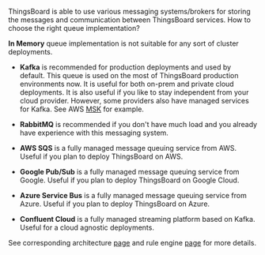 ThingsBoard is able to use various messaging systems/brokers for storing the messages and communication between ThingsBoard services. How to choose the right queue implementation?
 
**In Memory** queue implementation is not suitable for any sort of cluster deployments.

 * **Kafka** is recommended for production deployments and used by default. This queue is used on the most of ThingsBoard production environments now. 
It is useful for both on-prem and private cloud deployments. It is also useful if you like to stay independent from your cloud provider.
However, some providers also have managed services for Kafka. See AWS [MSK](https://aws.amazon.com/msk/) for example.

 * **RabbitMQ** is recommended if you don't have much load and you already have experience with this messaging system.

 * **AWS SQS** is a fully managed message queuing service from AWS. Useful if you plan to deploy ThingsBoard on AWS.

 * **Google Pub/Sub** is a fully managed message queuing service from Google. Useful if you plan to deploy ThingsBoard on Google Cloud.  

 * **Azure Service Bus** is a fully managed message queuing service from Azure. Useful if you plan to deploy ThingsBoard on Azure.
 
 * **Confluent Cloud** is a fully managed streaming platform based on Kafka. Useful for a cloud agnostic deployments.

See corresponding architecture [page](/docs/reference/#message-queues-are-awesome) and rule engine [page](/docs/user-guide/rule-engine-2-0/overview/#rule-engine-queue) for more details.